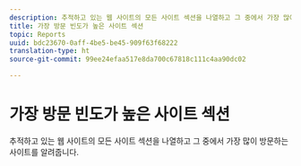 ```yaml
---
description: 추적하고 있는 웹 사이트의 모든 사이트 섹션을 나열하고 그 중에서 가장 많이 방문하는 사이트를 알려줍니다.
title: 가장 방문 빈도가 높은 사이트 섹션
topic: Reports
uuid: bdc23670-0aff-4be5-be45-909f63f68222
translation-type: ht
source-git-commit: 99ee24efaa517e8da700c67818c111c4aa90dc02

---
```



# 가장 방문 빈도가 높은 사이트 섹션

추적하고 있는 웹 사이트의 모든 사이트 섹션을 나열하고 그 중에서 가장 많이 방문하는 사이트를 알려줍니다.

